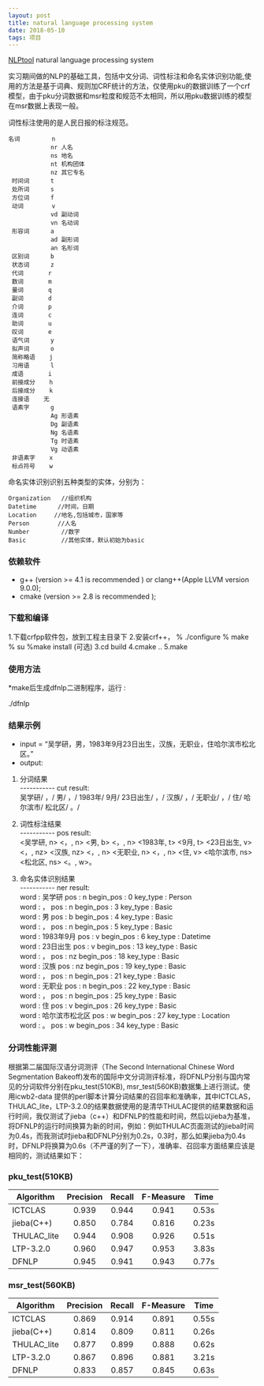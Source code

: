 ```yaml
---
layout: post
title: natural language processing system 
date: 2018-05-10 
tags: 项目    
---
```


[NLPtool](https://github.com/king-yyf/DFNLP) natural language processing system  


实习期间做的NLP的基础工具，包括中文分词、词性标注和命名实体识别功能,使用的方法是基于词典、规则加CRF统计的方法，仅使用pku的数据训练了一个crf模型，由于pku分词数据和msr粒度和规范不太相同，所以用pku数据训练的模型在msr数据上表现一般。  


词性标注使用的是人民日报的标注规范。

	名词         n  
                nr 人名  
                ns 地名  
                nt 机构团体  
                nz 其它专名  
     时间词      t  
     处所词      s  
     方位词      f  
     动词        v  
                vd 副动词  
                vn 名动词  
     形容词      a  
                ad 副形词  
                an 名形词
     区别词      b  
     状态词      z  
     代词       r  
     数词       m  
     量词       q  
     副词       d  
     介词       p  
     连词       c  
     助词       u  
     叹词       e  
     语气词      y  
     拟声词      o  
     简称略语    j  
     习用语      l  
     成语       i  
     前接成分    h  
     后接成分    k  
     连接语    无  
     语素字      g  
                Ag 形语素  
                Dg 副语素  
                Ng 名语素  
                Tg 时语素  
                Vg 动语素  
     非语素字    x  
     标点符号    w  


命名实体识别识别五种类型的实体，分别为：

`Organization   //组织机构`  
`Datetime      //时间，日期`  
`Location     //地名,包括城市，国家等`  
`Person        //人名`  
`Number         //数字`  
`Basic          //其他实体，默认初始为basic`  


### 依赖软件
* g++ (version >= 4.1 is recommended ) or clang++(Apple LLVM version 9.0.0);
* cmake (version >= 2.8 is recommended );

### 下载和编译

1.下载crfpp软件包，放到工程主目录下
2.安装crf++，
% ./configure 
% make
% su
%make install (可选)
3.cd build
4.cmake ..
5.make

### 使用方法
*make后生成dfnlp二进制程序，运行 :

./dfnlp

### 结果示例
* input = “吴学研，男，1983年9月23日出生，汉族，无职业，住哈尔滨市松北区。”
* output:

1. 分词结果  
----------- cut result:  
吴学研/ ，/ 男/ ，/ 1983年/ 9月/ 23日出生/ ，/ 汉族/ ，/ 无职业/ ，/ 住/ 哈尔滨市/ 松北区/ 。/   

2. 词性标注结果  
----------- pos result:  
<吴学研, n> <，, n> <男, b> <，, n> <1983年, t> <9月, t> <23日出生, v> <，, nz> <汉族, nz> <，, n> <无职业, n> <，, n> <住, v> <哈尔滨市, ns> <松北区, ns> <。, w>。

3. 命名实体识别结果  
----------- ner result:  
word : 吴学研    pos : n    begin_pos : 0    key_type : Person  
word : ，    pos : n    begin_pos : 3    key_type : Basic  
word : 男    pos : b    begin_pos : 4    key_type : Basic  
word : ，    pos : n    begin_pos : 5    key_type : Basic  
word : 1983年9月    pos : v    begin_pos : 6    key_type : Datetime  
word : 23日出生    pos : v    begin_pos : 13    key_type : Basic  
word : ，    pos : nz    begin_pos : 18    key_type : Basic  
word : 汉族    pos : nz    begin_pos : 19    key_type : Basic  
word : ，    pos : n    begin_pos : 21    key_type : Basic  
word : 无职业    pos : n    begin_pos : 22    key_type : Basic  
word : ，    pos : n    begin_pos : 25    key_type : Basic    
word : 住    pos : v    begin_pos : 26    key_type : Basic  
word : 哈尔滨市松北区    pos : w    begin_pos : 27    key_type : Location  
word : 。    pos : w    begin_pos : 34    key_type : Basic  



### 分词性能评测
根据第二届国际汉语分词测评（The Second International Chinese Word Segmentation Bakeoff)发布的国际中文分词测评标准，将DFNLP分别与国内常见的分词软件分别在pku_test(510KB), msr_test(560KB)数据集上进行测试。使用icwb2-data 提供的perl脚本计算分词结果的召回率和准确率，其中ICTCLAS，THULAC_lite，LTP-3.2.0的结果数据使用的是清华THULAC提供的结果数据和运行时间，我仅测试了jieba（c++）和DFNLP的性能和时间，然后以jieba为基准，将DFNLP的运行时间换算为新的时间，例如：例如THULAC页面测试的jieba时间为0.4s，而我测试时jieba和DFNLP分别为0.2s，0.3时，那么如果jieba为0.4s时，DFNLP将换算为0.6s（不严谨的列了一下），准确率、召回率方面结果应该是相同的，测试结果如下：

### pku_test(510KB)

|  Algorithm  |  Precision   |   Recall   |  F-Measure  |    Time     |
|-------------| :----------: | :--------: | :---------: | :---------: |
|   ICTCLAS   |    0.939     |   0.944    |    0.941    |    0.53s    |
|  jieba(C++) |	   0.850	 |   0.784	  |    0.816	|    0.23s    |
| THULAC_lite |	   0.944	 |	 0.908    |	   0.926	|    0.51s    |
|  LTP-3.2.0  |	   0.960	 |   0.947    |	   0.953    |	 3.83s    |
|    DFNLP    |    0.945	 |   0.941    |	   0.943	|    0.77s    |



### msr_test(560KB)

|  Algorithm  |  Precision   |   Recall   |  F-Measure  |    Time     |
|-------------| :----------: | :--------: | :---------: | :---------: |
|   ICTCLAS   |    0.869     |   0.914    |    0.891    |    0.55s    |
|  jieba(C++) |	   0.814	 |   0.809	  |    0.811	|    0.26s    |
| THULAC_lite |	   0.877	 |	 0.899    |	   0.888	|    0.62s    |
|  LTP-3.2.0  |	   0.867	 |   0.896    |	   0.881    |	 3.21s    |
|    DFNLP    |    0.833	 |   0.857    |	   0.845	|    0.63s    |




